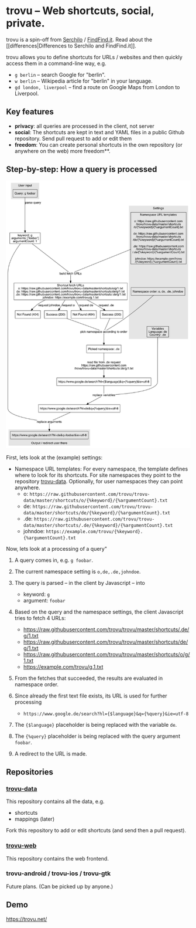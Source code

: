 # trovu – Web shortcuts, social, private.

trovu is a spin-off from [Serchilo](https://github.com/georgjaehnig/serchilo-drupal) / [FindFind.it](https://www.findfind.it/). Read about the [[differences|Differences to Serchilo and FindFind.it]].

trovu allows you to define shortcuts for URLs / websites and then quickly access them in a command-line way, e.g.

- `g berlin` – search Google for "berlin".
- `w berlin` – Wikipedia article for "berlin" in your language.
- `gd london, liverpool` – find a route on Google Maps from London to Liverpool. 

## Key features

- **privacy**: all queries are processed in the client, not server
- **social**: The shortcuts are kept in text and YAML files in a public Github repository. Send pull request to add or edit them
- **freedom**: You can create personal shortcuts in the own repository (or anywhere on the web)
more freedom**.

## Step-by-step: How a query is processed

![](https://github.com/trovu/trovu.github.io/blob/master/img/process.png)

First, lets look at the (example) settings:

- Namespace URL templates: For every namespace, the template defines where to look for its shortcuts. For site namespaces they point to the repository [trovu-data](https://github.com/trovu/trovu-data). Optionally, for user namespaces they can point anywhere.
  - o: `https://raw.githubusercontent.com/trovu/trovu-data/master/shortcuts/o/{%keyword}/{%argumentCount}.txt`
  - de: `https://raw.githubusercontent.com/trovu/trovu-data/master/shortcuts/de/{%keyword}/{%argumentCount}.txt`
  - .de: `https://raw.githubusercontent.com/trovu/trovu-data/master/shortcuts/.de/{%keyword}/{%argumentCount}.txt`
  - johndoe: `https://example.com/trovu/{%keyword}.{%argumentCount}.txt`

Now, lets look at a processing of a query"

1. A query comes in, e.g. `g foobar`.
1. The current namespace setting is `o,de,.de,johndoe`.
1. The query is parsed – in the client by Javascript – into
   - keyword: `g`
   - argument: `foobar`
1. Based on the query and the namespace settings, the client Javascript tries to fetch 4 URLs:
   - https://raw.githubusercontent.com/trovu/trovu/master/shortcuts/.de/g/1.txt
   - https://raw.githubusercontent.com/trovu/trovu/master/shortcuts/de/g/1.txt
   - https://raw.githubusercontent.com/trovu/trovu/master/shortcuts/o/g/1.txt
   - https://example.com/trovu/g.1.txt

1. From the fetches that succeeded, the results are evaluated in namespace order.
1. Since already the first text file exists, its URL is used for further processing
    -  `https://www.google.de/search?hl={$language}&q={%query}&ie=utf-8` 
1. The `{$language}` placeholder is being replaced with the variable `de`.
1. The `{%query}` placeholder is being replaced with the query argument `foobar`.
1. A redirect to the URL is made.

## Repositories

### [trovu-data](https://github.com/trovu/trovu-data)

This repository contains all the data, e.g.

- shortcuts
- mappings (later)

Fork this repository to add or edit shortcuts (and send then a pull request).

### [trovu-web](https://github.com/trovu/trovu-web)

This repository contains the web frontend.

### trovu-android / trovu-ios / trovu-gtk

Future plans. (Can be picked up by anyone.)

## Demo

https://trovu.net/
